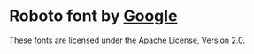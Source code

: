 # Roboto font by [Google](https://fonts.google.com/specimen/Roboto/about)

These fonts are licensed under the Apache License, Version 2.0.
